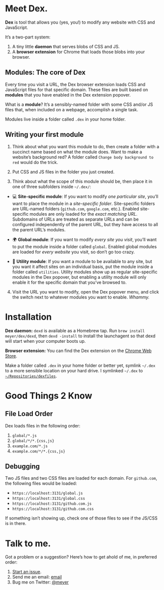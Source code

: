 # Meet Dex.

**Dex** is tool that allows you (yes, you!) to modify any website with CSS and JavaScript.

It’s a two-part system:

1. A tiny little **daemon** that serves blobs of CSS and JS.
2. A **browser extension** for Chrome that loads those blobs into your browser.

## Modules: The core of Dex

Every time you visit a URL, the Dex browser extension loads CSS and JavaScript files for that specific domain. These files are built based on **modules** that you have enabled in the Dex extension popover.

What is a **module**? It’s a sensibly-named folder with some CSS and/or JS files that, when included on a webpage, accomplish a single task.

Modules live inside a folder called `.dex` in your home folder.

## Writing your first module

1. Think about what you want this module to do, then create a folder with a succinct name based on what the module does. Want to make a website’s background red? A folder called `Change body background to red` would do the trick.

2. Put CSS and JS files in the folder you just created.

3. Think about what the scope of this module should be, then place it in one of three subfolders inside `~/.dex/`:

  * :computer: **Site-specific module**: If you want to modify *one particular site*, you’ll want to place the module in a *site-specific folder*. Site-specific folders are URL-named folders (`github.com`, `google.com`, etc.). Enabled site-specific modules are only loaded for the *exact matching URL*. Subdomains of URLs are treated as separate URLs and can be configured independently of the parent URL, but they have access to all the parent URL’s modules.

  * :earth_africa: **Global module**: If you want to modify *every site you visit*, you’ll want to put the module inside a folder called `global`. Enabled global modules are loaded for *every website* you visit, so don’t go too crazy.

  * :hammer: **Utility module**: If you want a module to be available to any site, but you want it affect sites on an individual basis, put the module inside a folder called `utilities`. Utility modules show up as regular site-specific modules in the Dex popover, but enabling a utility module will only enable it for the specific domain that you’ve browsed to.

4. Visit the URL you want to modify, open the Dex popover menu, and click the switch next to whatever modules you want to enable. *Whammy.*

# Installation

**Dex daemon:** `dexd` is available as a Homebrew tap. Run `brew install meyer/dex/dexd`, then `dexd -install` to install the launchagent so that dexd will start when your computer boots up.

**Browser extension:** You can find the Dex extension on the [Chrome Web Store][dex-ext].

Make a folder called `.dex` in your home folder or better yet, symlink `~/.dex` to a more sensible location on your hard drive. I symlinked `~/.dex` to [`~/Repositories/dexfiles`](https://github.com/meyer/dexfiles).


# Good Things 2 Know

## File Load Order

Dex loads files in the following order:

1. `global/*.js`
2. `global/*/*.{css,js}`
3. `example.com/*.js`
4. `example.com/*/*.{css,js}`


## Debugging

Two JS files and two CSS files are loaded for each domain. For `github.com`, the following files would be loaded:

* `https://localhost:3131/global.js`
* `https://localhost:3131/global.css`
* `https://localhost:3131/github.com.js`
* `https://localhost:3131/github.com.css`

If something isn’t showing up, check one of those files to see if the JS/CSS is in there.

# Talk to me.
Got a problem or a suggestion? Here’s how to get ahold of me, in preferred order:

1. [Start an issue][issues].
2. Send me an email: [email][]
999. Bug me on Twitter: [@meyer][]

[dex-ext]: https://chrome.google.com/webstore/detail/dex/bhnndpnickkeineeinnjdbgdngmhfgno
[@meyer]: http://twitter.com/meyer
[email]: mailto:github.com+dex@meyer.fm
[issues]: https://github.com/meyer/dex-ext/issues
